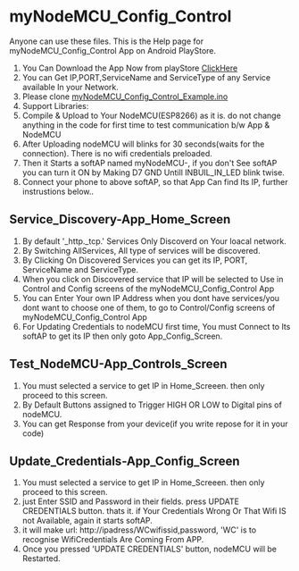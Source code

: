 # myNodeMCU_Config_Control
Anyone can use these files. This is the Help page for myNodeMCU_Config_Control App on Android PlayStore.
1. You Can Download the App Now from playStore [ClickHere](https://play.google.com/store/apps/details?id=com.praveensmedia.mynodemcuconfig_control)
2. You can Get IP,PORT,ServiceName and ServiceType of any Service available In your Network.
3. Please clone [myNodeMCU_Config_Control_Example.ino](https://github.com/praveensmedia/myNodeMCU_Config_Control/blob/main/myNodeMCU_Config_Control_Example.ino)
4. Support Libraries:
5. Compile & Upload to Your NodeMCU(ESP8266) as it is. do not change anything in the code for first time to test communication b/w App & NodeMCU
6. After Uploading nodeMCU will blinks for 30 seconds(waits for the connection). There is no wifi credentials preloaded.
7. Then it Starts a softAP named myNodeMCU-<chipID>, if you don't See softAP you can turn it ON by Making D7 GND Untill INBUIL_IN_LED blink twise. 
8. Connect your phone to above softAP, so that App Can find Its IP, further instrustions below..

## Service_Discovery-App_Home_Screen
1. By default '_http._tcp.' Services Only Discoverd on Your loacal network.
2. By Switching AllServices, All type of services will be discovered.
3. By Clicking On Discovered Services you can get its IP, PORT, ServiceName and ServiceType.
4. When you click on Discovered service that IP will be selected to Use in Control and Config screens of the myNodeMCU_Config_Control App
5. You can Enter Your own IP Address when you dont have services/you dont want to choose one of them, to go to Control/Config screens of myNodeMCU_Config_Control App
6. For Updating Credentials to nodeMCU first time, You must Connect to Its softAP to get its IP then only goto App_Config_Screen.
 
## Test_NodeMCU-App_Controls_Screen
1. You must selected a service to get IP in Home_Screeen. then only proceed to this screen.
2. By Default Buttons assigned to Trigger HIGH OR LOW to Digital pins of nodeMCU.
3. You can get Response from your device(if you write repose for it in your code)

## Update_Credentials-App_Config_Screen
1. You must selected a service to get IP in Home_Screeen. then only proceed to this screen.
2. just Enter SSID and Password in their fields. press UPDATE CREDENTIALS button. thats it. if Your Credentials Wrong Or That Wifi IS not Available, again it starts softAP.
3. it will make url: http://ipadress/WCwifissid,password,  'WC' is to recognise WifiCredentials Are Coming From APP. 
4. Once you pressed 'UPDATE CREDENTIALS' button, nodeMCU will be Restarted.
